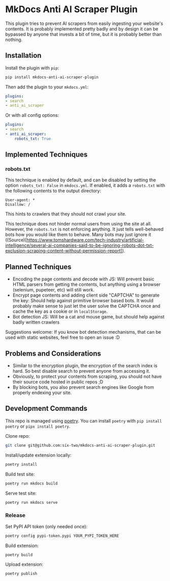# MkDocs Anti AI Scraper Plugin

This plugin tries to prevent AI scrapers from easily ingesting your website's contents.
It is probably implemented pretty badly and by design it can be bypassed by anyone that invests a bit of time, but it is probably better than nothing.

## Installation

Install the plugin with `pip`:
```bash
pip install mkdocs-anti-ai-scraper-plugin
```

Then add the plugin to your `mkdocs.yml`:
```yaml
plugins:
- search
- anti_ai_scraper
```

Or with all config options:
```yaml
plugins:
- search
- anti_ai_scraper:
    robots_txt: True
```

## Implemented Techniques

### robots.txt

This technique is enabled by default, and can be disabled by setting the option `robots_txt: False` in `mkdocs.yml`.
If enabled, it adds a `robots.txt` with the following contents to the output directory:
```
User-agent: *
Disallow: /
```
This hints to crawlers that they should not crawl your site.

This technique does not hinder normal users from using the site at all.
However, the `robots.txt` is not enforcing anything.
It just tells well-behaved bots how you would like them to behave.
Many bots may just ignore it ((Source)[https://www.tomshardware.com/tech-industry/artificial-intelligence/several-ai-companies-said-to-be-ignoring-robots-dot-txt-exclusion-scraping-content-without-permission-report]).

## Planned Techniques

- Encoding the page contents and decode with JS: Will prevent basic HTML parsers from getting the contents, but anything using a browser (selenium, pupeteer, etc) will still work.
- Encrypt page contents and adding client side "CAPTCHA" to generate the key: Should help against primitive browser based bots.
    It would probably make sense to just let the user solve the CAPTCHA once and cache the key as a cookie or in `localStorage`.
- Bot detection JS: Will be a cat and mouse game, but should help against badly written crawlers

Suggestions welcome: If you know bot detection mechanisms, that can be used with static websites, feel free to open an issue :D

## Problems and Considerations

- Similar to the encryption plugin, the encryption of the search index is hard.
    So best disable search to prevent anyone from accessing it.
- Obviously, to protect your contents from scraping, you should not have their source code hosted in public repos ;D
- By blocking bots, you also prevent search engines like Google from properly endexing your site.

## Development Commands

This repo is managed using [poetry](https://github.com/python-poetry/poetry?tab=readme-ov-file).
You can install `poetry` with `pip install poetry` or `pipx install poetry`.

Clone repo:
```bash
git clone git@github.com:six-two/mkdocs-anti-ai-scraper-plugin.git
```

Install/update extension locally:
```bash
poetry install
```

Build test site:
```bash
poetry run mkdocs build
```

Serve test site:
```bash
poetry run mkdocs serve
```

### Release

Set PyPI API token (only needed once):
```bash
poetry config pypi-token.pypi YOUR_PYPI_TOKEN_HERE
```

Build extension:
```bash
poetry build
```

Upload extension:
```bash
poetry publish
```

